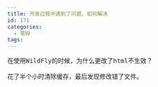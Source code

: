 ```yaml
---
title: 开发过程中遇到了问题，如何解决
id: 171
categories:
  - 零碎
tags:
---
```


<pre>在使用WildFly的时候，为什么更改了html不生效？

花了半个小时清除缓存，最后发现修改错了文件。</pre>